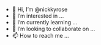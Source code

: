 - 👋 Hi, I’m @nickkyrose
- 👀 I’m interested in ...
- 🌱 I’m currently learning ...
- 💞️ I’m looking to collaborate on ...
- 📫 How to reach me ...

<!---
nickkyrose/nickkyrose is a ✨ special ✨ repository because its `README.md` (this file) appears on your GitHub profile.
You can click the Preview link to take a look at your changes.
--->
